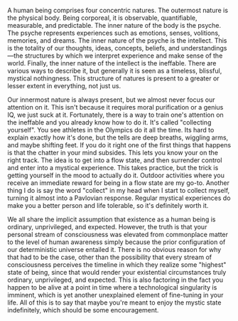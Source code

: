 A human being comprises four concentric natures. The outermost nature is the physical body. Being corporeal, it is observable, quantifiable, measurable, and predictable. The inner nature of the body is the psyche. The psyche represents experiences such as emotions, senses, volitions, memories, and dreams. The inner nature of the psyche is the intellect. This is the totality of our thoughts, ideas, concepts, beliefs, and understandings—the structures by which we interpret experience and make sense of the world. Finally, the inner nature of the intellect is the ineffable. There are various ways to describe it, but generally it is seen as a timeless, blissful, mystical nothingness. This structure of natures is present to a greater or lesser extent in everything, not just us.

Our innermost nature is always present, but we almost never focus our attention on it. This isn't because it requires moral purification or a genius IQ, we just suck at it. Fortunately, there is a way to train one's attention on the ineffable and you already know how to do it. It's called "collecting yourself". You see athletes in the Olympics do it all the time. Its hard to explain exactly how it's done, but the tells are deep breaths, wiggling arms, and maybe shifting feet. If you do it right one of the first things that happens is that the chatter in your mind subsides. This lets you know your on the right track. The idea is to get into a flow state, and then surrender control and enter into a mystical experience. This takes practice, but the trick is getting yourself in the mood to actually do it. Outdoor activities where you receive an immediate reward for being in a flow state are my go-to. Another thing I do is say the word "collect" in my head when I start to collect myself, turning it almost into a Pavlovian response. Regular mystical experiences do make you a better person and life tolerable, so it's definitely worth it.


We all share the implicit assumption that existence as a human being is ordinary, unprivileged, and expected. However, the truth is that your personal stream of consciousness was elevated from commonplace matter to the level of human awareness simply because the prior configuration of our deterministic universe entailed it. There is no obvious reason for why that had to be the case, other than the possibility that every stream of consciousness perceives the timeline in which they realize some "highest" state of being, since that would render your existential circumstances truly ordinary, unprivileged, and expected. This is also factoring in the fact you happen to be alive at a point in time where a technological singularity is imminent, which is yet another unexplained element of fine-tuning in your life. All of this is to say that maybe you're meant to enjoy the mystic state indefinitely, which should be some encouragement.






